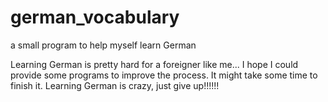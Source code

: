 # german_vocabulary
a small program to help myself learn German

Learning German is pretty hard for a foreigner like me... I hope I could provide some programs to improve the process.
It might take some time to finish it.
Learning German is crazy, just give up!!!!!!
